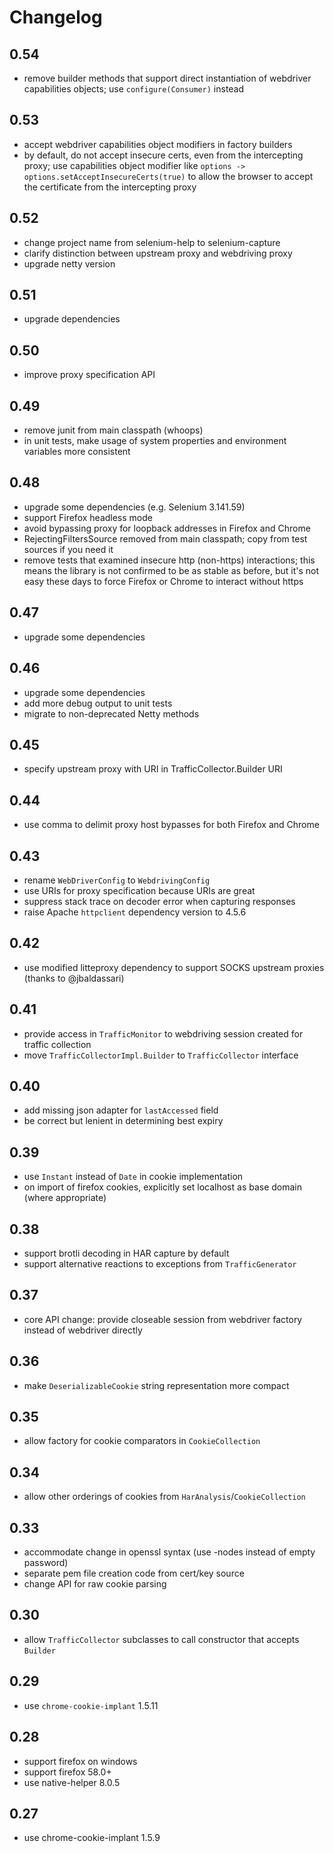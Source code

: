 Changelog
=========

0.54
----

* remove builder methods that support direct instantiation of webdriver 
  capabilities objects; use `configure(Consumer)` instead

0.53
----

* accept webdriver capabilities object modifiers in factory builders
* by default, do not accept insecure certs, even from the intercepting proxy;
  use capabilities object modifier like `options -> options.setAcceptInsecureCerts(true)`
  to allow the browser to accept the certificate from the intercepting proxy

0.52
----

* change project name from selenium-help to selenium-capture
* clarify distinction between upstream proxy and webdriving proxy
* upgrade netty version

0.51
----

* upgrade dependencies

0.50
----

* improve proxy specification API

0.49
----

* remove junit from main classpath (whoops)
* in unit tests, make usage of system properties and environment variables 
  more consistent

0.48
----

* upgrade some dependencies (e.g. Selenium 3.141.59)
* support Firefox headless mode
* avoid bypassing proxy for loopback addresses in Firefox and Chrome
* RejectingFiltersSource removed from main classpath; copy from test sources if you need it
* remove tests that examined insecure http (non-https) interactions; this means the 
  library is not confirmed to be as stable as before, but it's not easy these days
  to force Firefox or Chrome to interact without https

0.47
----

* upgrade some dependencies

0.46
----

* upgrade some dependencies
* add more debug output to unit tests
* migrate to non-deprecated Netty methods 

0.45
----

* specify upstream proxy with URI in TrafficCollector.Builder URI

0.44
----

* use comma to delimit proxy host bypasses for both Firefox and Chrome

0.43
----

* rename `WebDriverConfig` to `WebdrivingConfig`
* use URIs for proxy specification because URIs are great
* suppress stack trace on decoder error when capturing responses
* raise Apache `httpclient` dependency version to 4.5.6

0.42
----

* use modified litteproxy dependency to support SOCKS upstream proxies (thanks to @jbaldassari) 

0.41
----

* provide access in `TrafficMonitor` to webdriving session created for traffic collection
* move `TrafficCollectorImpl.Builder` to `TrafficCollector` interface

0.40
----

* add missing json adapter for `lastAccessed` field
* be correct but lenient in determining best expiry

0.39
----

* use `Instant` instead of `Date` in cookie implementation
* on import of firefox cookies, explicitly set localhost as base domain (where appropriate)

0.38
----

* support brotli decoding in HAR capture by default
* support alternative reactions to exceptions from `TrafficGenerator`

0.37
----

* core API change: provide closeable session from webdriver factory instead of webdriver directly

0.36
----

* make `DeserializableCookie` string representation more compact

0.35
----

* allow factory for cookie comparators in `CookieCollection`

0.34
----

* allow other orderings of cookies from `HarAnalysis`/`CookieCollection`

0.33
----

* accommodate change in openssl syntax (use -nodes instead of empty password)
* separate pem file creation code from cert/key source
* change API for raw cookie parsing

0.30
----

* allow `TrafficCollector` subclasses to call constructor that accepts `Builder`

0.29
----

* use `chrome-cookie-implant` 1.5.11

0.28
----

* support firefox on windows
* support firefox 58.0+
* use native-helper 8.0.5

0.27
----

* use chrome-cookie-implant 1.5.9
